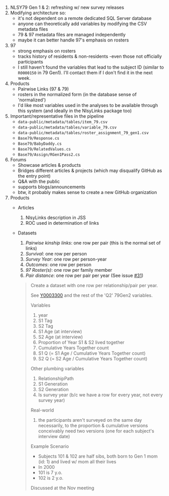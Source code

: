 1. NLSY79 Gen 1 & 2: refreshing w/ new survey releases
2. Modifying architecture so:
    * it's not dependent on a remote dedicated SQL Server database
    * anyone can theoretically add variables by modifying the CSV metadata files
    * 79 & 97 metadata files are managed independently
    * maybe it can better handle 97's emphasis on rosters
3. 97
    * strong emphasis on rosters
    * tracks history of residents & non-residents -even those not officially participants
    * I still haven't found the variables that lead to the subject ID (similar to `R0000150` in 79 Gen1).  I'll contact them if I don't find it in the next week.
4. Products
    * Pairwise Links (97 & 79)
    * rosters in the normalized form (in the database sense of 'normalized')
    * I'd like most variables used in the analyses to be available through this system (and ideally in the NlsyLinks package too)
5. Important/representative files in the pipeline
    * `data-public/metadata/tables/item_79.csv`
    * `data-public/metadata/tables/variable_79.csv`
    * `data-public/metadata/tables/roster_assignment_79_gen1.csv`
    * `Base79/Response.cs`    
    * `Base79/BabyDaddy.cs`  
    * `Base79/RelatedValues.cs`
    * `Base79/Assign/RGen1Pass2.cs`
6. Forums
    * Showcase articles & products
    * Bridges different articles & projects (which may disqualify GitHub as the entry point)
    * Q&A with the public
    * supports blogs/announcements
    * btw, it probably makes sense to create a new GitHub organization
7. Products
    * Articles
        1. NlsyLinks description in JSS
        1. ROC used in determination of links
    * Datasets
        1. *Pairwise kinship links*: one row per pair (this is the normal set of links)
        1. *Survival*: one row per person
        1. *Survey Year*: one row per person-year
        1. *Outcomes*:  one row per person
        1. *97 Roster(s)*: one row per family member
        1. *Pair distance*: one row per pair per year  (See issue [#31](https://github.com/LiveOak/nlsy-links-determination-2017/issues/31))

        > Create a dataset with one row per relationship/pair per year.
        >
        > See [Y0003300](https://www.nlsinfo.org/investigator/pages/search.jsp#Y0003301) and the rest of the 'Q2' 79Gen2 variables.
        >                
        > Variables
        > 1. year
        > 1. S1 Tag
        > 1. S2 Tag
        > 1. S1 Age (at interview)
        > 1. S2 Age (at interview)
        > 1. Proportion of Year S1 & S2 lived together
        > 1. Cumulative Years Together count
        > 1. S1 Q (= S1 Age / Cumulative Years Together count)
        > 1. S2 Q (= S2 Age / Cumulative Years Together count)
        >
        > Other plumbing variables
        > 1. RelationshipPath
        > 1. S1 Generation
        > 1. S2  Generation
        > 1. Is survey year (b/c we have a row for every year, not every survey year)
        >
        > Real-world
        > 1. the participants aren't surveyed on the same day necessarily, to the proportion & cumulative versions conceivably need two versions (one for each subject's interview date)
        >
        > Example Scenario
        > * Subjects 101 & 102 are half sibs, both born to Gen 1 mom (id: 1) and lived w/ mom all their lives
        > * In 2000
        > * 101 is 7 y.o.
        > * 102 is 2 y.o.
        >
        > Discussed at the Nov meeting
        
